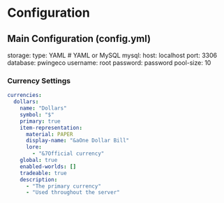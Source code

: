 
# Configuration

## Main Configuration (config.yml)
storage:
  type: YAML  # YAML or MySQL
  mysql:
    host: localhost
    port: 3306
    database: pwingeco
    username: root
    password: password
    pool-size: 10

### Currency Settings
```yaml
currencies:
  dollars:
    name: "Dollars"
    symbol: "$"
    primary: true
    item-representation:
      material: PAPER
      display-name: "&aOne Dollar Bill"
      lore:
        - "&7Official currency"
    global: true
    enabled-worlds: []
    tradeable: true
    description:
      - "The primary currency"
      - "Used throughout the server"
